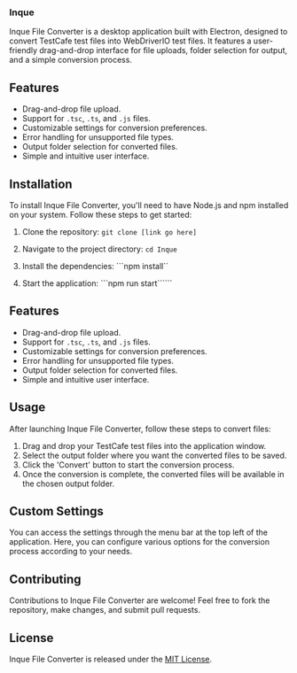 ### Inque

Inque File Converter is a desktop application built with Electron, designed to convert TestCafe test files into WebDriverIO test files. It features a user-friendly drag-and-drop interface for file uploads, folder selection for output, and a simple conversion process.

## Features

- Drag-and-drop file upload.
- Support for `.tsc`, `.ts`, and `.js` files.
- Customizable settings for conversion preferences.
- Error handling for unsupported file types.
- Output folder selection for converted files.
- Simple and intuitive user interface.

## Installation

To install Inque File Converter, you'll need to have Node.js and npm installed on your system. Follow these steps to get started:

1. Clone the repository: 
```git clone [link go here]```

2. Navigate to the project directory:
```cd Inque```

3. Install the dependencies:
```npm install``

4. Start the application:
```npm run start``````

## Features

- Drag-and-drop file upload.
- Support for `.tsc`, `.ts`, and `.js` files.
- Customizable settings for conversion preferences.
- Error handling for unsupported file types.
- Output folder selection for converted files.
- Simple and intuitive user interface.

## Usage

After launching Inque File Converter, follow these steps to convert files:

1. Drag and drop your TestCafe test files into the application window.
2. Select the output folder where you want the converted files to be saved.
3. Click the 'Convert' button to start the conversion process.
4. Once the conversion is complete, the converted files will be available in the chosen output folder.

## Custom Settings

You can access the settings through the menu bar at the top left of the application. Here, you can configure various options for the conversion process according to your needs.

## Contributing

Contributions to Inque File Converter are welcome! Feel free to fork the repository, make changes, and submit pull requests.

## License

Inque File Converter is released under the [MIT License](LICENSE).